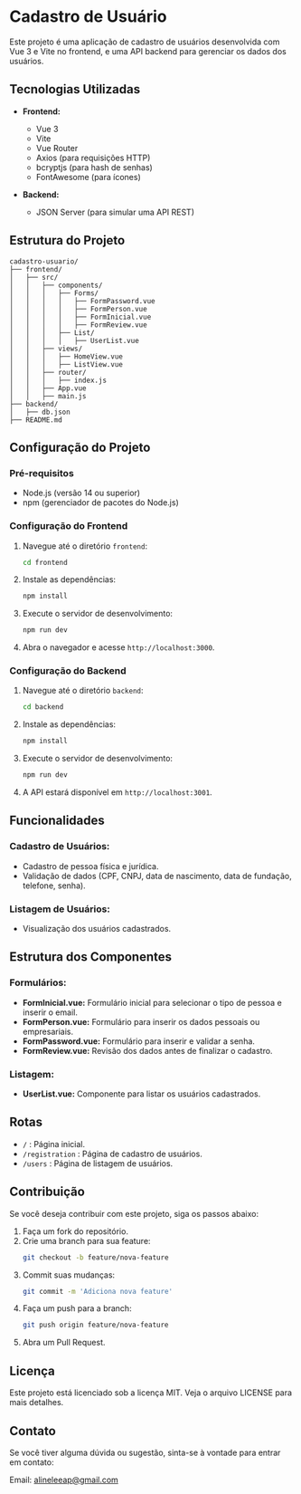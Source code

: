 # Cadastro de Usuário

Este projeto é uma aplicação de cadastro de usuários desenvolvida com Vue 3 e Vite no frontend, e uma API backend para gerenciar os dados dos usuários.

## Tecnologias Utilizadas

- **Frontend:**
  - Vue 3
  - Vite
  - Vue Router
  - Axios (para requisições HTTP)
  - bcryptjs (para hash de senhas)
  - FontAwesome (para ícones)

- **Backend:**
  - JSON Server (para simular uma API REST)

## Estrutura do Projeto

```
cadastro-usuario/
├── frontend/
│   ├── src/
│   │   ├── components/
│   │   │   ├── Forms/
│   │   │   │   ├── FormPassword.vue
│   │   │   │   ├── FormPerson.vue
│   │   │   │   ├── FormInicial.vue
│   │   │   │   ├── FormReview.vue
│   │   │   ├── List/
│   │   │   │   ├── UserList.vue
│   │   ├── views/
│   │   │   ├── HomeView.vue
│   │   │   ├── ListView.vue
│   │   ├── router/
│   │   │   ├── index.js
│   │   ├── App.vue
│   │   ├── main.js
├── backend/
│   ├── db.json
├── README.md
```

## Configuração do Projeto

### Pré-requisitos

- Node.js (versão 14 ou superior)
- npm (gerenciador de pacotes do Node.js)

### Configuração do Frontend

1. Navegue até o diretório `frontend`:
   ```sh
   cd frontend
   ```

2. Instale as dependências:
   ```sh
   npm install
   ```

3. Execute o servidor de desenvolvimento:
   ```sh
   npm run dev
   ```

4. Abra o navegador e acesse `http://localhost:3000`.

### Configuração do Backend

1. Navegue até o diretório `backend`:
   ```sh
   cd backend
   ```

2. Instale as dependências:
   ```sh
   npm install 
   ```

3. Execute o servidor de desenvolvimento:
   ```sh
   npm run dev
   ```

4. A API estará disponível em `http://localhost:3001`.

## Funcionalidades

### Cadastro de Usuários:

- Cadastro de pessoa física e jurídica.
- Validação de dados (CPF, CNPJ, data de nascimento, data de fundação, telefone, senha).


### Listagem de Usuários:

- Visualização dos usuários cadastrados.


## Estrutura dos Componentes

### Formulários:

- **FormInicial.vue:** Formulário inicial para selecionar o tipo de pessoa e inserir o email.
- **FormPerson.vue:** Formulário para inserir os dados pessoais ou empresariais.
- **FormPassword.vue:** Formulário para inserir e validar a senha.
- **FormReview.vue:** Revisão dos dados antes de finalizar o cadastro.

### Listagem:

- **UserList.vue:** Componente para listar os usuários cadastrados.

## Rotas

- `/` : Página inicial.
- `/registration` : Página de cadastro de usuários.
- `/users` : Página de listagem de usuários.

## Contribuição

Se você deseja contribuir com este projeto, siga os passos abaixo:

1. Faça um fork do repositório.
2. Crie uma branch para sua feature:
   ```sh
   git checkout -b feature/nova-feature
   ```
3. Commit suas mudanças:
   ```sh
   git commit -m 'Adiciona nova feature'
   ```
4. Faça um push para a branch:
   ```sh
   git push origin feature/nova-feature
   ```
5. Abra um Pull Request.

## Licença

Este projeto está licenciado sob a licença MIT. Veja o arquivo LICENSE para mais detalhes.

## Contato

Se você tiver alguma dúvida ou sugestão, sinta-se à vontade para entrar em contato:

Email: alineleeap@gmail.com
